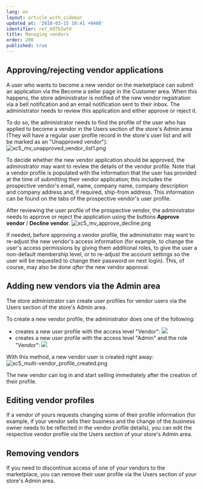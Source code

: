 ```yaml
---
lang: en
layout: article_with_sidebar
updated_at: '2018-03-15 10:41 +0400'
identifier: ref_6OTbIwfd
title: Managing vendors
order: 200
published: true
---
```

## Approving/rejecting vendor applications

A user who wants to become a new vendor on the marketplace can submit an application via the Become a seller page in the Customer area. When this happens, the store administrator is notified of the new vendor registration via a bell notification and an email notification sent to their inbox. The administrator needs to review this application and either approve or reject it.

To do so, the administrator needs to find the profile of the user who has applied to become a vendor in the Users section of the store's Admin area (They will have a regular user profile record in the store's user list and will be marked as an "Unapproved vendor"):
![xc5_mv_unapproved_vendor_list1.png]({{site.baseurl}}/attachments/ref_SkW62BgH/xc5_mv_unapproved_vendor_list1.png)

To decide whether the new vendor application should be approved, the administrator may want to review the details of the vendor profile. Note that a vendor profile is populated with the information that the user has provided at the time of submitting their vendor application; this includes the prospective vendor's email, name, company name, company description and company address and, if required, ship-from address. This information can be found on the tabs of the prospective vendor's user profile.

After reviewing the user profile of the prospective vendor, the administrator needs to approve or reject the application using the buttons **Approve vendor** / **Decline vendor**. 
![xc5_mv_approve_decline.png]({{site.baseurl}}/attachments/ref_SkW62BgH/xc5_mv_approve_decline.png)

If needed, before approving a vendor profile, the administrator may want to re-adjust the new vendor's access information (for example, to change the user's access permissions by giving them additional roles, to give the user a non-default membership level, or to re-adjust the account settings so the user will be requested to change their password on next login). This, of course, may also be done *after* the new vendor approval.

## Adding new vendors via the Admin area

The store administrator can create user profiles for vendor users via the Users section of the store's Admin area.

To create a new vendor profile, the administrator does one of the following: 

*   creates a new user profile with the access level "Vendor":
    ![]({{site.baseurl}}/attachments/8749143/8719604.png)
*   creates a new user profile with the access level "Admin" and the role "Vendor":
    ![]({{site.baseurl}}/attachments/8749143/8716890.png)

With this method, a new vendor user is created right away:
    ![xc5_multi-vendor_profile_created.png]({{site.baseurl}}/attachments/ref_SkW62BgH/xc5_multi-vendor_profile_created.png)

The new vendor can log in and start selling immediately after the creation of their profile.

## Editing vendor profiles

If a vendor of yours requests changing some of their profile information (for example, if your vendor sells their business and the change of the business owner needs to be reflected in the vendor profile details), you can edit the respective vendor profile via the Users section of your store's Admin area.

## Removing vendors

If you need to discontinue access of one of your vendors to the marketplace, you can remove their user profile via the Users section of your store's Admin area.
